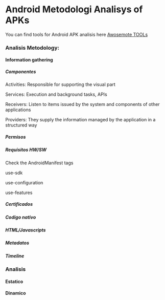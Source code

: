 
# Android Metodologi Analisys of APKs

You can find tools for Android APK analisis here [Awosemote TOOLs](https://github.com/ashishb/android-security-awesome)
		
### Analisis Metodology:

#### Information gathering

#####    Componentes

Activities: Responsible for supporting the visual part

Services: Execution and background tasks, APIs

Receivers: Listen to items issued by the system and components of other applications

Providers: They supply the information managed by the application in a structured way

#####    Permisos

#####    Requisitos HW/SW

Check the AndroidManifest tags

use-sdk

use-configuration

use-features

#####    Certificados

#####    Codigo nativo

#####    HTML/Javascripts

#####    Metadatos

##### Timeline


### Analisis

####    Estatico

####    Dinamico
